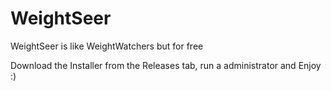 # WeightSeer
WeightSeer is like WeightWatchers but for free


Download the Installer from the Releases tab, run a administrator and Enjoy :)
